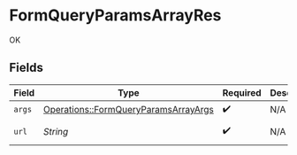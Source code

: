 # FormQueryParamsArrayRes

OK


## Fields

| Field                                                                                                              | Type                                                                                                               | Required                                                                                                           | Description                                                                                                        | Example                                                                                                            |
| ------------------------------------------------------------------------------------------------------------------ | ------------------------------------------------------------------------------------------------------------------ | ------------------------------------------------------------------------------------------------------------------ | ------------------------------------------------------------------------------------------------------------------ | ------------------------------------------------------------------------------------------------------------------ |
| `args`                                                                                                             | [Operations::FormQueryParamsArrayArgs](../../models/operations/formqueryparamsarrayargs.md)                        | :heavy_check_mark:                                                                                                 | N/A                                                                                                                |                                                                                                                    |
| `url`                                                                                                              | *String*                                                                                                           | :heavy_check_mark:                                                                                                 | N/A                                                                                                                | http://localhost:35123/anything/queryParams/form/array?arrParam=test%2Ctest2&arrParamExploded=1&arrParamExploded=2 |